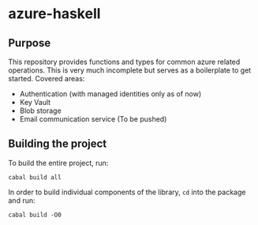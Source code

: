 # azure-haskell

## Purpose

This repository provides functions and types for common azure related
operations. This is very much incomplete but serves as a boilerplate to get
started. Covered areas:
- Authentication (with managed identities only as of now)
- Key Vault
- Blob storage
- Email communication service (To be pushed)

## Building the project

To build the entire project, run:
```
cabal build all
```

In order to build individual components of the library, `cd` into the package and run:
```
cabal build -O0
```

